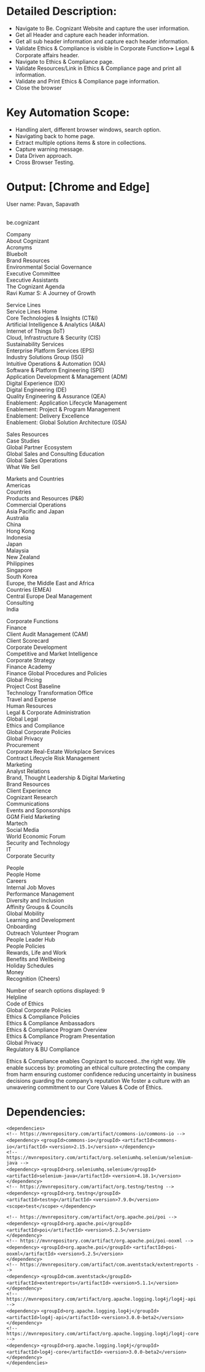 Detailed Description:    
====================
 - Navigate to Be. Cognizant Website and capture the user information.
 - Get all Header and capture each header information.
 - Get all sub header information and capture each header information.
 - Validate Ethics & Compliance is visible in Corporate Function ̶̶> Legal & Corporate affairs header.
 - Navigate to Ethics & Compliance page.
 - Validate Resources/Link in Ethics & Compliance page and print all information.
 - Validate and Print Ethics & Compliance page information.
 - Close the browser

Key Automation Scope:
====================
 - Handling alert, different browser windows, search option.
 - Navigating back to home page.
 - Extract multiple options items & store in collections.
 - Capture warning message.
 - Data Driven approach.
 - Cross Browser Testing.

Output: [Chrome and Edge]
==================

User name: Pavan, Sapavath<br><br>

be.cognizant<br>

Company<br>
  About Cognizant<br>
  Acronyms<br>
  Bluebolt<br>
  Brand Resources<br>
  Environmental Social Governance<br>
  Executive Committee<br>
  Executive Assistants<br>
  The Cognizant Agenda<br>
  Ravi Kumar S: A Journey of Growth<br>

Service Lines<br>
  Service Lines Home<br>
  Core Technologies & Insights (CT&I)<br>
     Artificial Intelligence & Analytics (AI&A)<br>
     Internet of Things (IoT)<br>
     Cloud, Infrastructure & Security (CIS)<br>
     Sustainability Services<br>
  Enterprise Platform Services (EPS)<br>
  Industry Solutions Group (ISG)<br>
  Intuitive Operations & Automation (IOA)<br>
  Software & Platform Engineering (SPE)<br>
     Application Development & Management (ADM)<br>
     Digital Experience (DX)<br>
     Digital Engineering (DE)<br>
     Quality Engineering & Assurance (QEA)<br>
  Enablement: Application Lifecycle Management<br>
  Enablement: Project & Program Management<br>
  Enablement: Delivery Excellence<br>
  Enablement: Global Solution Architecture (GSA)<br>

Sales Resources<br>
  Case Studies<br>
  Global Partner Ecosystem<br>
  Global Sales and Consulting Education<br>
  Global Sales Operations<br>
  What We Sell<br>

Markets and Countries<br>
  Americas<br>
     Countries<br>
     Products and Resources (P&R)<br>
     Commercial Operations<br>
  Asia Pacific and Japan<br>
     Australia<br>
     China<br>
     Hong Kong<br>
     Indonesia<br>
     Japan<br>
     Malaysia<br>
     New Zealand<br>
     Philippines<br>
     Singapore<br>
     South Korea<br>
  Europe, the Middle East and Africa<br>
     Countries (EMEA)<br>
     Central Europe Deal Management<br>
  Consulting<br>
  India<br>

Corporate Functions<br>
  Finance<br>
     Client Audit Management (CAM)<br>
     Client Scorecard<br>
     Corporate Development<br>
     Competitive and Market Intelligence<br>
     Corporate Strategy<br>
     Finance Academy<br>
     Finance Global Procedures and Policies<br>
     Global Pricing<br>
     Project Cost Baseline<br>
     Technology Transformation Office<br>
     Travel and Expense<br>
  Human Resources<br>
  Legal & Corporate Administration<br>
     Global Legal<br>
     Ethics and Compliance<br>
     Global Corporate Policies<br>
     Global Privacy<br>
     Procurement<br>
     Corporate Real-Estate Workplace Services<br>
     Contract Lifecycle Risk Management<br>
  Marketing<br>
     Analyst Relations<br>
     Brand, Thought Leadership & Digital Marketing<br>
     Brand Resources<br>
     Client Experience<br>
     Cognizant Research<br>
     Communications<br>
     Events and Sponsorships<br>
     GGM Field Marketing<br>
     Martech<br>
     Social Media<br>
     World Economic Forum<br>
  Security and Technology<br>
     IT<br>
     Corporate Security<br>

People<br>
  People Home<br>
  Careers<br>
     Internal Job Moves<br>
     Performance Management<br>
  Diversity and Inclusion<br>
     Affinity Groups & Councils<br>
  Global Mobility<br>
  Learning and Development<br>
  Onboarding<br>
  Outreach Volunteer Program<br>
  People Leader Hub<br>
  People Policies<br>
  Rewards, Life and Work<br>
     Benefits and Wellbeing<br>
     Holiday Schedules<br>
     Money<br>
     Recognition (Cheers)<br>

Number of search options displayed: 9<br>
Helpline<br>
Code of Ethics<br>
Global Corporate Policies<br>
Ethics & Compliance Policies<br>
Ethics & Compliance Ambassadors<br>
Ethics & Compliance Program Overview<br>
Ethics & Compliance Program Presentation<br>
Global Privacy<br>
Regulatory & BU Compliance<br>

Ethics & Compliance enables Cognizant to succeed…the right way.
We enable success by:
promoting an ethical culture
protecting the company from harm
ensuring customer confidence
reducing uncertainty in business decisions
guarding the company’s reputation
We foster a culture with an unwavering commitment to our Core Values & Code of Ethics.

Dependencies:
==========


  `<dependencies>`<br>
 `<!-- https://mvnrepository.com/artifact/commons-io/commons-io -->`<br>
`<dependency>`
    `<groupId>commons-io</groupId>`
    `<artifactId>commons-io</artifactId>`
    `<version>2.15.1</version>`
`</dependency>`<br>
`<!-- https://mvnrepository.com/artifact/org.seleniumhq.selenium/selenium-java -->`<br>
`<dependency>`
    `<groupId>org.seleniumhq.selenium</groupId>`
    `<artifactId>selenium-java</artifactId>`
    `<version>4.18.1</version>`
`</dependency>`<br>
`<!-- https://mvnrepository.com/artifact/org.testng/testng -->`<br>
`<dependency>`
    `<groupId>org.testng</groupId>`
    `<artifactId>testng</artifactId>`
    `<version>7.9.0</version>`
    `<scope>test</scope>`
`</dependency>`<br>

`<!-- https://mvnrepository.com/artifact/org.apache.poi/poi -->`<br>
`<dependency>`
    `<groupId>org.apache.poi</groupId>`
    `<artifactId>poi</artifactId>`
    `<version>5.2.5</version>`<br>
`</dependency>`<br>
`<!-- https://mvnrepository.com/artifact/org.apache.poi/poi-ooxml -->`<br>
`<dependency>`
    `<groupId>org.apache.poi</groupId>`
    `<artifactId>poi-ooxml</artifactId>`
    `<version>5.2.5</version>`<br>
`</dependency>`<br>
`<!-- https://mvnrepository.com/artifact/com.aventstack/extentreports -->`<br>
`<dependency>`
    `<groupId>com.aventstack</groupId>`
    `<artifactId>extentreports</artifactId>`
    `<version>5.1.1</version>`<br>
`</dependency>`<br>
`<!-- https://mvnrepository.com/artifact/org.apache.logging.log4j/log4j-api -->`<br>
`<dependency>`
    `<groupId>org.apache.logging.log4j</groupId>`
    `<artifactId>log4j-api</artifactId>`
    `<version>3.0.0-beta2</version>`<br>
`</dependency>`<br>
`<!-- https://mvnrepository.com/artifact/org.apache.logging.log4j/log4j-core -->`<br>
`<dependency>`
    `<groupId>org.apache.logging.log4j</groupId>`
    `<artifactId>log4j-core</artifactId>`
    `<version>3.0.0-beta2</version>`<br>
`</dependency>`<br>
`</dependencies>`
